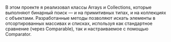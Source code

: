 В этом проекте я реализовал классы Arrays и Collections, которые выполняют бинарный поиск — и на примитивных типах, и на коллекциях с объектами. Разработанные методы позволяют искать элементы в отсортированных массивах и списках, используя как стандартное сравнение (через Comparable), так и настраиваемое с помощью Comparator.
